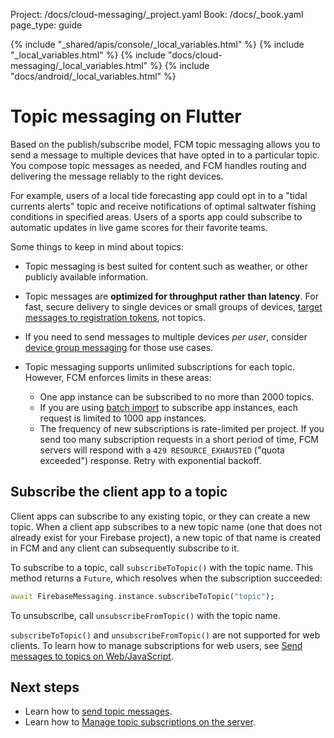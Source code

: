 Project: /docs/cloud-messaging/_project.yaml
Book: /docs/_book.yaml
page_type: guide

{% include "_shared/apis/console/_local_variables.html" %}
{% include "_local_variables.html" %}
{% include "docs/cloud-messaging/_local_variables.html" %}
{% include "docs/android/_local_variables.html" %}

<link rel="stylesheet" type="text/css" href="/styles/docs.css" />

# Topic messaging on Flutter

Based on the publish/subscribe model, FCM topic messaging allows you to send a message
to multiple devices that have opted in to a particular topic.  You compose topic messages as
needed, and FCM handles routing and delivering the message reliably to the right
devices.

For example, users of a local tide
forecasting app could opt in to a "tidal currents alerts" topic and receive
notifications of optimal saltwater fishing conditions in specified areas. Users of a sports app
could subscribe to automatic updates in live game scores for their favorite
teams.

Some things to keep in mind about topics:

- Topic messaging is best suited for content such as weather, or other publicly
  available information.

- Topic messages are **optimized for throughput rather than latency**. For fast,
  secure delivery to single devices or small groups of devices,
  [target messages to registration tokens](/docs/cloud-messaging/send-message#send_messages_to_specific_devices),
  not topics.

- If you need to send messages to multiple devices _per user_, consider
  [device group messaging](/docs/cloud-messaging/send-message#send_messages_to_device_groups)
  for those use cases.

- Topic messaging supports unlimited subscriptions for each topic. However, FCM
  enforces limits in these areas:

  - One app instance can be subscribed to no more than 2000 topics.
  - If you are using [batch import](https://developers.google.com/instance-id/reference/server#manage_relationship_maps_for_multiple_app_instances)
    to subscribe app instances, each request is limited to 1000 app instances.
  - The frequency of new subscriptions is rate-limited per project. If you send
    too many subscription requests in a short period of time, FCM servers will
    respond with a `429 RESOURCE_EXHAUSTED` ("quota exceeded") response. Retry
    with exponential backoff.


## Subscribe the client app to a topic

Client apps can subscribe to any existing topic, or they can create a new
topic. When a client app subscribes to a new topic name (one that does
not already exist for your Firebase project), a new topic of that name is
created in FCM and any client can subsequently subscribe to it.

To subscribe to a topic, call `subscribeToTopic()` with the topic name. This method
returns a `Future`, which resolves when the subscription succeeded:

```dart
await FirebaseMessaging.instance.subscribeToTopic("topic");
```

To unsubscribe, call `unsubscribeFromTopic()` with the topic name.

`subscribeToTopic()` and `unsubscribeFromTopic()` are not supported for web
clients. To learn how to manage subscriptions for web users, see 
[Send messages to topics on Web/JavaScript](https://firebase.google.com/docs/cloud-messaging/js/topic-messaging).

## Next steps

* Learn how to [send topic messages](/docs/cloud-messaging/send-message#send-messages-to-topics).
* Learn how to [Manage topic subscriptions on the server](/docs/cloud-messaging/manage-topics).
